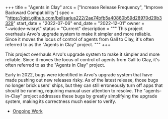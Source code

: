 +++
title = "Agents in Clay"
arcs = ["Increase Release Frequency", "Improve Backward Compatibility"]
spec = "https://gist.github.com/belisarius222/2ae74bfb5a40860b59d28970d29b3329"
start_date = "2022-07-06"
end_date = "2022-12-01"
owner = "~wicdev-wisryt"
status = "Current"
description = """
This project overhauls Arvo's upgrade system to make it simpler and more
reliable.  Since it moves the locus of control of agents from Gall to Clay, it's often referred to as the "Agents in Clay" project.
"""
+++

This project overhauls Arvo's upgrade system to make it simpler and more
reliable.  Since it moves the locus of control of agents from Gall to Clay, it's often referred to as the "Agents in Clay" project.


Early in 2022, bugs were identified in Arvo's upgrade system that have made pushing out new releases risky.  As of the latest release, those bugs no longer brick users' ships, but they can still erroneously turn off apps that should be running, requiring manual user attention to resolve.  The "agents-in-Clay" project addresses these bugs by greatly simplifying the upgrade system, making its correctness much easier to verify.

- [Ongoing Work]( https://github.com/urbit/urbit/tree/philip/agent-clay)

